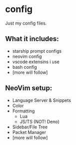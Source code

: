 # config

Just my config files.

## What it includes:

- starship prompt configs
- neovim config
- vscode extensins i use
- bash config
- [more will follow]


## NeoVim setup:

- Language Server & Snippets
- Color
- Formatting
  - Lua
  - JS/TS (NOT! Deno)
- Sidebar/File Tree
- Packet Manager
- [more will follow]

